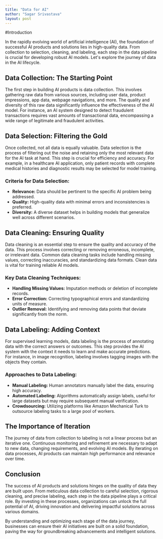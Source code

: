 ```yaml
---
title: "Data for AI"
author: "Sagar Srivastava"
layout: post
---
```


#Introduction

In the rapidly evolving world of artificial intelligence (AI), the foundation of successful AI products and solutions lies in high-quality data. From collection to selection, cleaning, and labeling, each step in the data pipeline is crucial for developing robust AI models. Let's explore the journey of data in the AI lifecycle.

## Data Collection: The Starting Point

The first step in building AI products is data collection. This involves gathering raw data from various sources, including user data, product impressions, app data, webpage navigations, and more. The quality and diversity of this raw data significantly influence the effectiveness of the AI model. For instance, an AI system designed to detect fraudulent transactions requires vast amounts of transactional data, encompassing a wide range of legitimate and fraudulent activities.

## Data Selection: Filtering the Gold

Once collected, not all data is equally valuable. Data selection is the process of filtering out the noise and retaining only the most relevant data for the AI task at hand. This step is crucial for efficiency and accuracy. For example, in a healthcare AI application, only patient records with complete medical histories and diagnostic results may be selected for model training.

### Criteria for Data Selection:

- **Relevance:** Data should be pertinent to the specific AI problem being addressed.
- **Quality:** High-quality data with minimal errors and inconsistencies is preferred.
- **Diversity:** A diverse dataset helps in building models that generalize well across different scenarios.

## Data Cleaning: Ensuring Quality

Data cleaning is an essential step to ensure the quality and accuracy of the data. This process involves correcting or removing erroneous, incomplete, or irrelevant data. Common data cleaning tasks include handling missing values, correcting inaccuracies, and standardizing data formats. Clean data is vital for training reliable AI models.

### Key Data Cleaning Techniques:

- **Handling Missing Values:** Imputation methods or deletion of incomplete records.
- **Error Correction:** Correcting typographical errors and standardizing units of measure.
- **Outlier Removal:** Identifying and removing data points that deviate significantly from the norm.

## Data Labeling: Adding Context

For supervised learning models, data labeling is the process of annotating data with the correct answers or outcomes. This step provides the AI system with the context it needs to learn and make accurate predictions. For instance, in image recognition, labeling involves tagging images with the objects they contain.

### Approaches to Data Labeling:

- **Manual Labeling:** Human annotators manually label the data, ensuring high accuracy.
- **Automated Labeling:** Algorithms automatically assign labels, useful for large datasets but may require subsequent manual verification.
- **Crowdsourcing:** Utilizing platforms like Amazon Mechanical Turk to outsource labeling tasks to a large pool of workers.

## The Importance of Iteration

The journey of data from collection to labeling is not a linear process but an iterative one. Continuous monitoring and refinement are necessary to adapt to new data, changing requirements, and evolving AI models. By iterating on data processes, AI products can maintain high performance and relevance over time.

## Conclusion

The success of AI products and solutions hinges on the quality of data they are built upon. From meticulous data collection to careful selection, rigorous cleaning, and precise labeling, each step in the data pipeline plays a critical role. By investing in these processes, organizations can unlock the full potential of AI, driving innovation and delivering impactful solutions across various domains.

By understanding and optimizing each stage of the data journey, businesses can ensure their AI initiatives are built on a solid foundation, paving the way for groundbreaking advancements and intelligent solutions.

